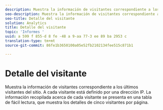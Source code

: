 ```yaml
---
description: Muestra la información de visitantes correspondiente a los últimos visitantes del sitio. A cada visitante está definido por una dirección IP. La información recopilada acerca de cada visitante se presenta en una tabla de fácil lectura, que muestra los detalles de cinco visitantes por página.
seo-description: Muestra la información de visitantes correspondiente a los últimos visitantes del sitio. A cada visitante está definido por una dirección IP. La información recopilada acerca de cada visitante se presenta en una tabla de fácil lectura, que muestra los detalles de cinco visitantes por página.
seo-title: Detalle del visitante
solution: Analytics
title: Detalle del visitante
topic: 'Informes '
uuid: a 599 f 855-d 8 fe -48 a 9-aa 77-3 ee 89 ba 2953 c
translation-type: tm+mt
source-git-commit: 86fe1b3650100a05e52fb2102134fee515c871b1

---
```



# Detalle del visitante

Muestra la información de visitantes correspondiente a los últimos visitantes del sitio. A cada visitante está definido por una dirección IP. La información recopilada acerca de cada visitante se presenta en una tabla de fácil lectura, que muestra los detalles de cinco visitantes por página.

